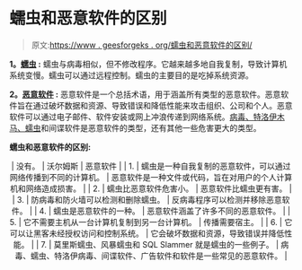 # 蠕虫和恶意软件的区别

> 原文:[https://www . geesforgeks . org/蠕虫和恶意软件的区别/](https://www.geeksforgeeks.org/difference-between-worms-and-malware/)

**1。[蠕虫](https://www.geeksforgeeks.org/worms-viruses-and-beyond/) :**
蠕虫与病毒相似，但不修改程序。它越来越多地自我复制，导致计算机系统变慢。蠕虫可以通过远程控制。蠕虫的主要目的是吃掉系统资源。

**2。[恶意软件](https://www.geeksforgeeks.org/malware-and-its-types/) :**
恶意软件是一个总括术语，用于涵盖所有类型的恶意软件。恶意软件旨在通过破坏数据和资源、导致错误和降低性能来攻击组织、公司和个人。恶意软件可以通过电子邮件、软件安装或网上冲浪传递到网络系统。[病毒、特洛伊木马、蠕虫](https://www.geeksforgeeks.org/difference-between-virus-worm-and-trojan-horse/)和间谍软件是恶意软件的类型，还有其他一些危害更大的类型。

**蠕虫和恶意软件的区别:**

<center>

| 没有。 | 沃尔姆斯 | 恶意软件 |
| 1. | 蠕虫是一种自我复制的恶意软件，可以通过网络传播到不同的计算机。 | 恶意软件是一种文件或代码，旨在对用户的个人计算机和网络造成损害。 |
| 2. | 蠕虫比恶意软件危害小。 | 恶意软件比蠕虫更有害。 |
| 3. | 防病毒和防火墙可以检测和删除蠕虫。 | 反病毒程序可以检测并移除恶意软件。 |
| 4. | 蠕虫是恶意软件的一种。 | 恶意软件涵盖了许多不同的恶意软件。 |
| 5. | 它不需要主机从一台计算机复制到另一台计算机。 | 传播需要宿主。 |
| 6. | 它可以让黑客未经授权访问和控制系统。 | 它会破坏数据和资源，导致错误并降低性能。 |
| 7. | 莫里斯蠕虫、风暴蠕虫和 SQL Slammer 就是蠕虫的一些例子。 | 病毒、蠕虫、特洛伊病毒、间谍软件、广告软件和软件是一些常见的恶意软件。 |

</center>
